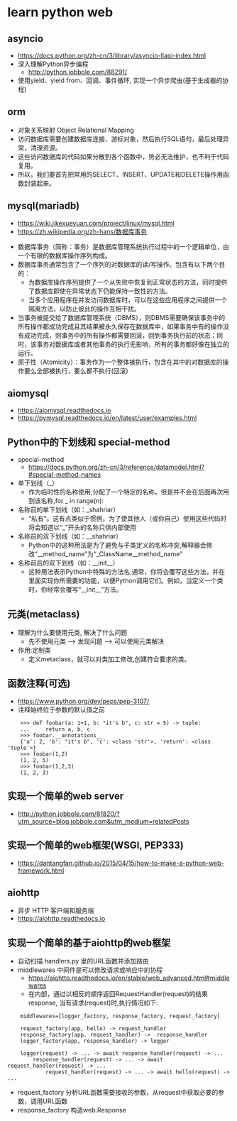 # learn python web

## asyncio
* https://docs.python.org/zh-cn/3/library/asyncio-llapi-index.html
* 深入理解Python异步编程
    - http://python.jobbole.com/88291/
* 使用yield、yield from、回调、事件循环, 实现一个异步爬虫(基于生成器的协程)

## orm
* 对象关系映射 Object Relational Mapping
* 访问数据库需要创建数据库连接、游标对象，然后执行SQL语句，最后处理异常，清理资源。
* 这些访问数据库的代码如果分散到各个函数中，势必无法维护，也不利于代码复用。
* 所以，我们要首先把常用的SELECT、INSERT、UPDATE和DELETE操作用函数封装起来。

## mysql(mariadb)
* https://wiki.jikexueyuan.com/project/linux/mysql.html
* https://zh.wikipedia.org/zh-hans/数据库事务

+ 数据库事务（简称：事务）是数据库管理系统执行过程中的一个逻辑单位，由一个有限的数据库操作序列构成。
+ 数据库事务通常包含了一个序列的对数据库的读/写操作。包含有以下两个目的：
    - 为数据库操作序列提供了一个从失败中恢复到正常状态的方法，同时提供了数据库即使在异常状态下仍能保持一致性的方法。
    - 当多个应用程序在并发访问数据库时，可以在这些应用程序之间提供一个隔离方法，以防止彼此的操作互相干扰。
+ 当事务被提交给了数据库管理系统（DBMS），则DBMS需要确保该事务中的所有操作都成功完成且其结果被永久保存在数据库中，如果事务中有的操作没有成功完成，则事务中的所有操作都需要回滚，回到事务执行前的状态；同时，该事务对数据库或者其他事务的执行无影响，所有的事务都好像在独立的运行。
+ 原子性（Atomicity）：事务作为一个整体被执行，包含在其中的对数据库的操作要么全部被执行，要么都不执行(回滚)

## aiomysql
* https://aiomysql.readthedocs.io
* https://pymysql.readthedocs.io/en/latest/user/examples.html

## Python中的下划线和 special-method
* special-method
    - https://docs.python.org/zh-cn/3/reference/datamodel.html?#special-method-names
* 单下划线（_）
    - 作为临时性的名称使用,分配了一个特定的名称，但是并不会在后面再次用到该名称,for _ in range(n):
* 名称前的单下划线（如：_shahriar）
    - “私有”。这有点类似于惯例，为了使其他人（或你自己）使用这些代码时将会知道以“_”开头的名称只供内部使用
* 名称前的双下划线（如：__shahriar）
    - Python中的这种用法是为了避免与子类定义的名称冲突,解释器会修改“__method_name”为“_ClassName__method_name”
* 名称前后的双下划线（如：\_\_init\_\_）
    - 这种用法表示Python中特殊的方法名,通常，你将会覆写这些方法，并在里面实现你所需要的功能，以便Python调用它们。例如，当定义一个类时，你经常会覆写“\_\_init\_\_”方法。

## 元类(metaclass)
* 理解为什么要使用元类, 解决了什么问题
    - 先不使用元类 --> 发现问题 --> 可以使用元类解决
* 作用:定制类
    - 定义metaclass，就可以对类加工修改,创建符合要求的类。

## 函数注释(可选)
* https://www.python.org/dev/peps/pep-3107/
* 注释始终位于参数的默认值之前
```
    >>> def foobar(a: 1+1, b: "it's b", c: str = 5) -> tuple:
    ...     return a, b, c
    >>> foobar.__annotations__
    {'a': 2, 'b': "it's b", 'c': <class 'str'>, 'return': <class 'tuple'>}
    >>> foobar(1,2)
    (1, 2, 5)
    >>> foobar(1,2,3)
    (1, 2, 3)
```

## 实现一个简单的web server
* http://python.jobbole.com/81820/?utm_source=blog.jobbole.com&utm_medium=relatedPosts

## 实现一个简单的web框架(WSGI, PEP333)
* https://dantangfan.github.io/2015/04/15/how-to-make-a-python-web-framework.html

## aiohttp
* 异步 HTTP 客户端和服务端
* https://aiohttp.readthedocs.io


## 实现一个简单的基于aiohttp的web框架
* 自动扫描 handlers.py 里的URL函数并添加路由
* middlewares 中间件是可以修改请求或响应中的协程
    - https://aiohttp.readthedocs.io/en/stable/web_advanced.html#middlewares
    - 在内部，通过以相反的顺序返回RequestHandler(request)的结果response, 当有请求(request)时,执行情况如下:
```
    middlewares=[logger_factory, response_factory, request_factory]

    request_factory(app, hello) -> request_handler
    response_factory(app, request_handler) ->  response_handler
    logger_factory(app, response_handler) -> logger

    logger(request) -> ... -> await response_handler(request) -> ...
        response_handler(request) -> ... -> await request_handler(request) -> ...
            request_handler(request) -> ... -> await hello(request) -> ...
```
* request_factory 分析URL函数需要接收的参数，从request中获取必要的参数，调用URL函数
* response_factory 构造web.Response